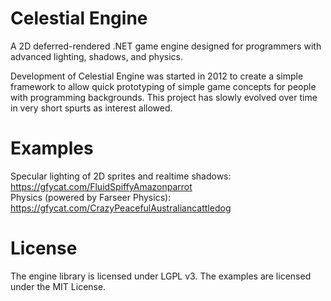 # Celestial Engine
A 2D deferred-rendered .NET game engine designed for programmers with advanced lighting, shadows, and physics.

Development of Celestial Engine was started in 2012 to create a simple framework to allow quick prototyping of simple game concepts for people with programming backgrounds. This project has slowly evolved over time in very short spurts as interest allowed.

# Examples
Specular lighting of 2D sprites and realtime shadows: https://gfycat.com/FluidSpiffyAmazonparrot  
Physics (powered by Farseer Physics): https://gfycat.com/CrazyPeacefulAustraliancattledog

# License
The engine library is licensed under LGPL v3. The examples are licensed under the MIT License.

